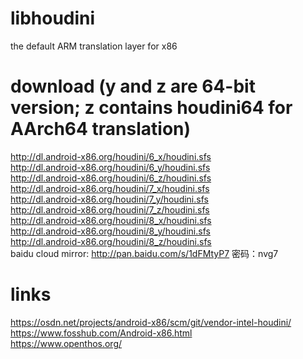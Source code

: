 # libhoudini
the default ARM translation layer for x86

# download (y and z are 64-bit version; z contains houdini64 for AArch64 translation)
http://dl.android-x86.org/houdini/6_x/houdini.sfs   
http://dl.android-x86.org/houdini/6_y/houdini.sfs   
http://dl.android-x86.org/houdini/6_z/houdini.sfs   
http://dl.android-x86.org/houdini/7_x/houdini.sfs   
http://dl.android-x86.org/houdini/7_y/houdini.sfs   
http://dl.android-x86.org/houdini/7_z/houdini.sfs   
http://dl.android-x86.org/houdini/8_x/houdini.sfs   
http://dl.android-x86.org/houdini/8_y/houdini.sfs   
http://dl.android-x86.org/houdini/8_z/houdini.sfs   
baidu cloud mirror: http://pan.baidu.com/s/1dFMtyP7 密码：nvg7   

# links
https://osdn.net/projects/android-x86/scm/git/vendor-intel-houdini/   
https://www.fosshub.com/Android-x86.html   
https://www.openthos.org/   

